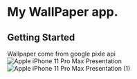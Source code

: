 # My WallPaper app.

## Getting Started
Wallpaper come from google pixle api
![Apple iPhone 11 Pro Max Presentation](https://github.com/RRKawchar/wallpaper-app/assets/97376140/8c6cf76a-ab66-48c9-942a-496cbb335c29)
![Apple iPhone 11 Pro Max Presentation (1)](https://github.com/RRKawchar/wallpaper-app/assets/97376140/f98d5ffe-cbbb-45d6-8889-78eee98a2cc3)
